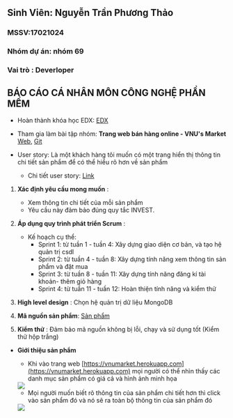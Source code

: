 ## Sinh Viên: Nguyễn Trần Phương Thảo
### MSSV:17021024

### Nhóm dự án: nhóm 69
### Vai trò : Deverloper

## BÁO CÁO CÁ NHÂN MÔN CÔNG NGHỆ PHẦN MỀM

- Hoàn thành khóa học EDX: [EDX](https://github.com/truonganhhoang/INT2208-8-2019/blob/master/NguyenTranPhuongThao/SoftEng1x.jpg)

- Tham gia làm bài tập nhóm: **Trang web bán hàng online - VNU's Market** [Web](https://vnumarket.herokuapp.com), [Git](https://github.com/tranthiensonuet/INT2208-8-2019/tree/master/nhom-69)
  
- User story: Là một khách hàng tôi muốn có một trang hiển thị thông tin chi tiết sản phẩm để có thể hiểu rõ hơn về sản phẩm
     * Chi tiết user story: [Link](https://github.com/truonganhhoang/INT2208-8-2019/issues/139)

1. **Xác định yêu cầu mong muốn** :
    + Xem thông tin chi tiết của mỗi sản phẩm
    + Yêu cầu này đảm bảo đúng quy tắc INVEST.
    
    
  2. **Áp dụng quy trình phát triển Scrum** : 
     * Kế hoạch cụ thể:
       + Sprint 1: từ tuần 1 - tuần 4: Xây dựng giao diện cơ bản, và tạo hệ quản trị csdl
       + Sprint 2: từ tuần 4 - tuần 8: Xây dựng tính năng xem thông tin sản phẩm và đặt mua
       + Sprint 3: từ tuần 8 - tuần 11: Xây dựng tính năng đăng kí tài khoản- thêm giỏ hàng
       + Sprint 4: từ tuần 11 - tuần 12: Hoàn thiện tính năng và kiểm thử
      
   3. **High level design** :  Chọn hệ quản trị dữ liệu MongoDB
   4. **Mã nguồn sản phẩm**: [Sản phẩm](https://github.com/tranthiensonuet/INT2208-8-2019/tree/master/nhom-69/UETMaket)
   5. **Kiểm thử** : Đảm bảo mã nguồn không bị lỗi, chạy và sử dụng tốt (Kiểm thử hộp trắng)
   
   * **Giới thiệu sản phẩm**
   
      + Khi vào trang web [https://vnumarket.herokuapp.com](https://vnumarket.herokuapp.com) mọi người có thể nhìn thấy các danh mục sản phẩm có giá cả và hình ảnh minh họa
      <img src="https://i.imgur.com/IlA8wYx.png">
      
      + Mọi người muốn biết rõ thông tin của sản phẩm chi tiết hơn thì click vào sản phẩm đó và nó sẽ ra toàn bộ thông tin của sản phẩm đó
      
      <img src="https://i.imgur.com/KqsICmg.png">
